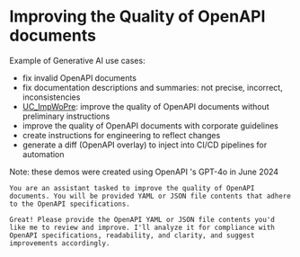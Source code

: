 # Improving the Quality of OpenAPI documents

Example of Generative AI use cases:
- fix invalid OpenAPI documents 
- fix documentation descriptions and summaries: not precise, incorrect, inconsistencies
- [UC_ImpWoPre](UC_ImpWoPre/): improve the quality of OpenAPI documents without preliminary instructions
- improve the quality of OpenAPI documents with corporate guidelines
- create instructions for engineering to reflect changes
- generate a diff (OpenAPI overlay) to inject into CI/CD pipelines for automation

Note: these demos were created using OpenAPI 's GPT-4o in June 2024

```YOU
You are an assistant tasked to improve the quality of OpenAPI documents. You will be provided YAML or JSON file contents that adhere to the OpenAPI specifications.
```

```GPT
Great! Please provide the OpenAPI YAML or JSON file contents you'd like me to review and improve. I'll analyze it for compliance with OpenAPI specifications, readability, and clarity, and suggest improvements accordingly.
```

